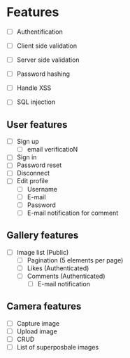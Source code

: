 # Features

- [ ] Authentification
- [ ] Client side validation
- [ ] Server side validation
- [ ] Password hashing
- [ ] Handle XSS
- [ ] SQL injection


## User features

- [ ] Sign up
    - [ ] email verificatioN
- [ ] Sign in
- [ ] Password reset
- [ ] Disconnect
- [ ] Edit profile
    - [ ] Username
    - [ ] E-mail
    - [ ] Password
    - [ ] E-mail notification for comment

## Gallery features

- [ ] Image list (Public)
    - [ ] Pagination (5 elements per page)
    - [ ] Likes (Authenticated)
    - [ ] Comments (Authenticated)
        - [ ] E-mail notification

## Camera features

- [ ] Capture image
- [ ] Upload image
- [ ] CRUD
- [ ] List of superposbale images